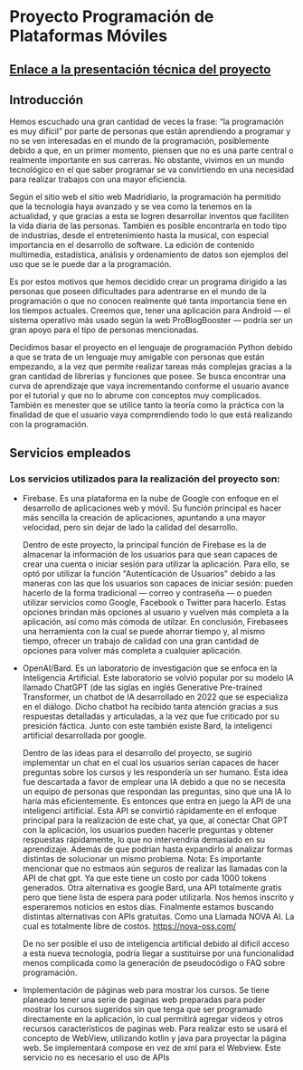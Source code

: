 # Proyecto Programación de Plataformas Móviles

## [Enlace a la presentación técnica del proyecto](https://drive.google.com/file/d/19rCIEFmPe_HOy1FjyzntEk2J3zW5Tvhf/view?usp=sharing)

## Introducción
Hemos escuchado una gran cantidad de veces la frase: “la programación es muy difícil” por parte de
personas que están aprendiendo a programar y no se ven interesadas en el mundo de la
programación, posiblemente debido a que, en un primer momento, piensen que no es una parte
central o realmente importante en sus carreras. No obstante, vivimos en un mundo tecnológico en el
que saber programar se va convirtiendo en una necesidad para realizar trabajos con una mayor
eficiencia.

Según el sitio web el sitio web Madridiario, la programación ha permitido que la tecnología haya
avanzado y se vea como la tenemos en la actualidad, y que gracias a esta se logren desarrollar
inventos que faciliten la vida diaria de las personas.
También es posible encontrarla en todo tipo de industrias, desde el entretenimiento hasta la musical,
con especial importancia en el desarrollo de software. La edición de contenido multimedia,
estadística, análisis y ordenamiento de datos son ejemplos del uso que se le puede dar a la
programación.

Es por estos motivos que hemos decidido crear un programa dirigido a las personas que poseen
dificultades para adentrarse en el mundo de la programación o que no conocen realmente qué tanta
importancia tiene en los tiempos actuales. Creemos que, tener una aplicación para Android — el
sistema operativo más usado según la web ProBlogBooster — podría ser un gran apoyo para el tipo
de personas mencionadas.

Decidimos basar el proyecto en el lenguaje de programación Python debido a que se trata de un
lenguaje muy amigable con personas que están empezando, a la vez que permite realizar tareas más
complejas gracias a la gran cantidad de librerías y funciones que posee. Se busca encontrar una
curva de aprendizaje que vaya incrementando conforme el usuario avance por el tutorial y que no lo
abrume con conceptos muy complicados. También es menester que se utilice tanto la teoría como la
práctica con la finalidad de que el usuario vaya comprendiendo todo lo que está realizando con la 
programación.

## Servicios empleados
### Los servicios utilizados para la realización del proyecto son:
- Firebase. Es una plataforma en la nube de Google con enfoque en el desarrollo de aplicaciones
  web y móvil. Su función principal es hacer más sencilla la creación de aplicaciones, apuntando a
  una mayor velocidad, pero sin dejar de lado la calidad del desarrollo.

  Dentro de este proyecto, la principal función de Firebase es la de almacenar la información de los
  usuarios para que sean capaces de crear una cuenta o iniciar sesión para utilizar la aplicación.
  Para ello, se optó por utilizar la función "Autenticación de Usuarios" debido a las maneras con
  las que los usuarios son capaces de iniciar sesión: pueden hacerlo de la forma tradicional
  — correo y contraseña — o pueden utilizar servicios como Google, Facebook o Twitter para
  hacerlo. Estas opciones brindan más opciones al usuario y vuelven más completa a la aplicación, así
  como más cómoda de utilzar. En conclusión, Firebasees una herramienta con la cual se puede
  ahorrar tiempo y, al mismo tiempo, ofrecer un trabajo de calidad con una gran cantidad de opciones para
  volver más completa a cualquier aplicación.
- OpenAI/Bard. Es un laboratorio de investigación que se enfoca en la Inteligencia Artificial. Este laboratorio
  se volvió popular por su modelo IA llamado ChatGPT (de las siglas en inglés Generative Pre-trained Transformer,
  un chatbot de IA desarrollado en 2022 que se especializa
  en el diálogo. Dicho chatbot ha recibido tanta atención gracias a sus respuestas detalladas y articuladas, a
  la vez que fue criticado por su presición fáctica. Junto con este también existe Bard, la inteligenci artificial desarrollada
  por google.

  Dentro de las ideas para el desarrollo del proyecto, se sugirió implementar un chat en el cual los usuarios
  serían capaces de hacer preguntas sobre los cursos y les respondería un ser humano. Esta idea fue descartada
  a favor de emplear una IA debido a que no se necesita un equipo de personas que respondan las preguntas, sino
  que una IA lo haría más eficientemente. Es entonces que entra en juego la API de una inteligenci artificial. Esta API se convirtió
  rápidamente en el enfoque principal para la realización de este chat, ya que, al conectar Chat GPT con la
  aplicación, los usuarios pueden hacerle preguntas y obtener respuestas rápidamente, lo que no intervendría
  demasiado en su aprendizaje. Además de que podrían hasta expandirlo al analizar formas distintas de solucionar
  un mismo problema.
  Nota: Es importante mencionar que no estmaos aún seguros de realizar las llamadas con la API de chat gpt. Ya que este tiene un costo
  por cada 1000 tokens generados. Otra alternativa es google Bard, una API totalmente gratis pero que tiene lista de espera para poder
  utilizarla. Nos hemos inscrito y esperaremos noticios en estos días.
  Finalmente estamos buscando distintas alternativas con APIs gratuitas. Como una Llamada NOVA AI. La cual es totalmente libre de costos.
  https://nova-oss.com/

  De no ser posible el uso de inteligencia artificial debido al dificil acceso a esta nueva tecnología, podría llegar a sustituirse por     una funcionalidad menos complicada como la generación de pseudocódigo o FAQ sobre programación.
 
- Implementación de páginas web para mostrar los cursos. Se tiene planeado tener una serie de paginas web preparadas para
  poder mostrar los cursos sugeridos sin que tenga que ser programado directamente en la aplicación, lo cual permitirá agregar
  videos y otros recursos característicos de paginas web. Para realizar esto se usará el concepto de WebView, utilizando
  kotlin y java para proyectar la página web. Se implementará compose en vez de xml para el Webview. Este servicio no es
  necesario el uso de APIs
